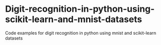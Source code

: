# Digit-recognition-in-python-using-scikit-learn-and-mnist-datasets
Code examples for digit recognition in python using mnist and scikit-learn datasets
